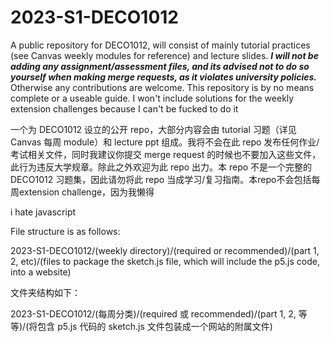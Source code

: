 # 2023-S1-DECO1012

A public repository for DECO1012, will consist of mainly tutorial practices (see Canvas weekly modules for reference) and lecture slides. ***I will not be adding any assignment/assessment files, and its advised not to do so yourself when making merge requests, as it violates university policies.*** Otherwise any contributions are welcome. This repository is by no means complete or a useable guide. I won't include solutions for the weekly extension challenges because I can't be fucked to do it

一个为 DECO1012 设立的公开 repo，大部分内容会由 tutorial 习题（详见 Canvas 每周 module）和 lecture ppt 组成。我将不会在此 repo 发布任何作业/考试相关文件，同时我建议你提交 merge request 的时候也不要加入这些文件，此行为违反大学规章。除此之外欢迎为此 repo 出力。本 repo 不是一个完整的 DECO1012 习题集，因此请勿将此 repo 当成学习/复习指南。本repo不会包括每周extension challenge，因为我懒得

i hate javascript

File structure is as follows:

2023-S1-DECO1012/(weekly directory)/(required or recommended)/(part 1, 2, etc)/(files to package the sketch.js file, which will include the p5.js code, into a website)

文件夹结构如下：

2023-S1-DECO1012/(每周分类)/(required 或 recommended)/(part 1, 2, 等等)/(将包含 p5.js 代码的 sketch.js 文件包装成一个网站的附属文件)